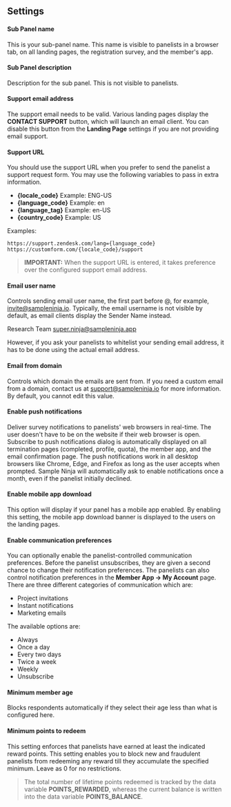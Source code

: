 ## Settings

#### Sub Panel name
This is your sub-panel name. This name is visible to panelists in a browser tab, on all landing pages, the registration survey, and the member's app.

#### Sub Panel description
Description for the sub panel. This is not visible to panelists.

#### Support email address
The support email needs to be valid. Various landing pages display the **CONTACT SUPPORT** button, which will launch an email client. You can disable this button from the **Landing Page** settings if you are not providing email support.

#### Support URL
You should use the support URL when you prefer to send the panelist a support request form. You  may use the following variables to pass in extra information.

- **{locale_code}** Example: ENG-US
- **{language_code}** Example: en
- **{language_tag}** Example: en-US
- **{country_code}** Example: US

Examples:
```
https://support.zendesk.com/lang={language_code}
https://customform.com/{locale_code}/support
```

> **IMPORTANT:** When the support URL is entered, it takes preference over the configured support email address.
  
#### Email user name
Controls sending email user name, the first part before @, for example, invite@sampleninja.io. Typically, the email username is not visible by default, as email clients display the Sender Name instead. 

Research Team <super.ninja@sampleninja.app>

However, if you ask your panelists to whitelist your sending email address, it has to be done using the actual email address.

#### Email from domain
Controls which domain the emails are sent from. If you need a custom email from a domain, contact us at support@sampleninja.io for more information. By default, you cannot edit this value.

#### Enable push notifications
Deliver survey notifications to panelists' web browsers in real-time. The user doesn't have to be on the website if their web browser is open. Subscribe to push notifications dialog is automatically displayed on all termination pages (completed, profile, quota), the member app, and the email confirmation page. The push notifications work in all desktop browsers like Chrome, Edge, and Firefox as long as the user accepts when prompted. Sample Ninja will automatically ask to enable notifications once a month, even if the panelist initially declined.

#### Enable mobile app download
This option will display if your panel has a mobile app enabled. By enabling this setting, the mobile app download banner is displayed to the users on the landing pages.

#### Enable communication preferences
You can optionally enable the panelist-controlled communication preferences. Before the panelist unsubscribes, they are given a second chance to change their notification preferences. The panelists can also control notification preferences in the **Member App -> My Account** page. There are three different categories of communication which are:

- Project invitations
- Instant notifications
- Marketing emails

The available options are:

- Always
- Once a day
- Every two days
- Twice a week
- Weekly 
- Unsubscribe


#### Minimum member age
Blocks respondents automatically if they select their age less than what is configured here.

#### Minimum points to redeem
This setting enforces that panelists have earned at least the indicated reward points. This setting enables you to block new and fraudulent panelists from redeeming any reward till they accumulate the specified minimum. Leave as 0 
for no restrictions.

> The total number of lifetime points redeemed is tracked by the data variable **POINTS_REWARDED**, whereas the current balance is written into the data variable **POINTS_BALANCE**.

